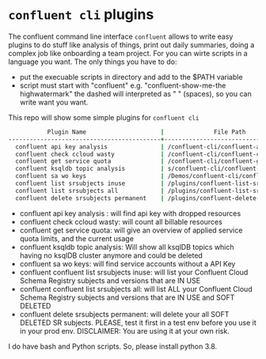 # `confluent cli` plugins

The confluent command line interface `confluent` allows to write easy plugins to do stuff like analysis of things, print out daily summaries, doing a complex job like onboarding a team project.
For you can wirte scripts in a language you want. The only things you have to do:
* put the execuable scripts in directory and add to the $PATH variable
* script must start with "confluent" e.g. "confluent-show-me-the highwatermark" the dashed will interpreted as " " (spaces), so you can write want you want.

This repo will show some simple plugins for `confluent cli`
```bash
           Plugin Name                     |              File Path                                
-------------------------------------------+---------------------------------------------------
  confluent api key analysis               | /confluent-cli/confluent-api-key-analysis       
  confluent check ccloud wasty             | /confluent-cli/confluent-check-ccloud-wasty     
  confluent get service quota              | /confluent-cli/confluent-get-service-quota      
  confluent ksqldb topic analysis          | s/confluent-cli/confluent-ksqldb-topic-analysis  
  confluent sa wo keys                     | /Demos/confluent-cli/confluent-sa-wo-keys   
  confluent list srsubjects inuse          | /plugins/confluent-list-srsubjects-inuse
  confluent list srsubjects all            | /plugins/confluent-list-srsubjects-all
  confluent delete srsubjects permanent    | /plugins/confluent-delete-srsubjects-permanent
```
* confluent api key analysis : will find api key with dropped resources
* confluent check ccloud wasty: will count all billable resources
* confluent get service quota: will give an overview of applied service quota limits, and the current usage
* confluent ksqldb topic analysis: Will show all ksqlDB topics which having no ksqlDB cluster anymore and could be deleted
* confluent sa wo keys: will find service accounts without a API Key
* confluent confluent list srsubjects inuse: will list your Confluent Cloud Schema Registry subjects and versions that are IN USE
* confluent confluent list srsubjects all: will list ALL your Confluent Cloud Schema Registry subjects and versions that are IN USE and SOFT DELETED
* confluent delete srsubjects permanent: will delete your all SOFT DELETED SR subjects. PLEASE, test it first in a test env before you use it in your prod env. DISCLAIMER: You are using it at your own risk. 




I do have bash and Python scripts. So, please install python 3.8.
